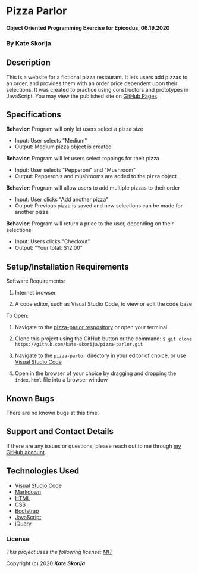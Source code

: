 # Pizza Parlor

#### Object Oriented Programming Exercise for Epicodus, 06.19.2020

### By Kate Skorija

## Description

This is a website for a fictional pizza restaurant. It lets users add pizzas to an order, and provides them with an order price dependent upon their selections. It was created to practice using constructors and prototypes in JavaScript. You may view the published site on [GitHub Pages](https://kate-skorija.github.io/pizza-parlor/).

## Specifications

**Behavior**: Program will only let users select a pizza size
  * Input: User selects "Medium"
  * Output: Medium pizza object is created

**Behavior**: Program will let users select toppings for their pizza
  * Input: User selects "Pepperoni" and "Mushroom"
  * Output: Pepperonis and mushrooms are added to the pizza object

  **Behavior**: Program will allow users to add multiple pizzas to their order
  * Input: User clicks "Add another pizza"
  * Output: Previous pizza is saved and new selections can be made for another pizza

**Behavior**: Program will return a price to the user, depending on their selections
 * Input: Users clicks "Checkout"
 * Output: "Your total: $12.00"

## Setup/Installation Requirements

Software Requirements:

1.  Internet browser

2.  A code editor, such as Visual Studio Code, to view or edit the code base

To Open:

1.  Navigate to the [pizza-parlor respository](https://github.com/kate-skorija/pizza-parlor) or open your terminal

2. Clone this project using the GitHub button or the command:
`$ git clone https://github.com/kate-skorija/pizza-parlor.git`

3. Navigate to the `pizza-parlor` directory in your editor of choice, or use [Visual Studio Code](https://code.visualstudio.com/)

4. Open in the browser of your choice by dragging and dropping the `index.html` file into a browser window  

## Known Bugs

There are no known bugs at this time.

## Support and Contact Details

If there are any issues or questions, please reach out to me through [my GitHub account](https://github.com/kate-skorija). 

## Technologies Used

*  [Visual Studio Code](https://code.visualstudio.com/)
*  [Markdown](https://daringfireball.net/projects/markdown/)
*  [HTML](https://developer.mozilla.org/en-US/docs/Web/Guide/HTML/HTML5)
*  [CSS](https://developer.mozilla.org/en-US/docs/Glossary/CSS)
*  [Bootstrap](https://developer.mozilla.org/en-US/docs/Glossary/Bootstrap)
*  [JavaScript](https://developer.mozilla.org/en-US/docs/Web/JavaScript)
*  [jQuery](https://developer.mozilla.org/en-US/docs/Glossary/jQuery)

### License

*This project uses the following license: [MIT](https://opensource.org/licenses/MIT)*

Copyright (c) 2020 **_Kate Skorija_**
